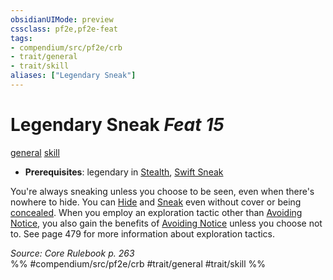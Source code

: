 ```yaml
---
obsidianUIMode: preview
cssclass: pf2e,pf2e-feat
tags:
- compendium/src/pf2e/crb
- trait/general
- trait/skill
aliases: ["Legendary Sneak"]
---
```

# Legendary Sneak  *Feat 15*  
[general](../../rules/traits/general.md)  [skill](../../rules/traits/skill.md)  

- **Prerequisites**: legendary in [Stealth](../skills.md#Stealth), [Swift Sneak](swift-sneak.md)

You're always sneaking unless you choose to be seen, even when there's nowhere to hide. You can [Hide](../../rules/actions/hide.md) and [Sneak](../../rules/actions/sneak.md) even without cover or being [concealed](../../rules/conditions.md#Concealed). When you employ an exploration tactic other than [Avoiding Notice](../../rules/actions/avoid-notice.md), you also gain the benefits of [Avoiding Notice](../../rules/actions/avoid-notice.md) unless you choose not to. See page 479 for more information about exploration tactics.

*Source: Core Rulebook p. 263*  
%% #compendium/src/pf2e/crb #trait/general #trait/skill %%